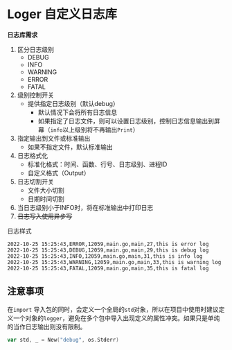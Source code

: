 # Loger 自定义日志库

**日志库需求**

1. 区分日志级别
   - DEBUG
   - INFO
   - WARNING
   - ERROR
   - FATAL
2. 级别控制开关
   - 提供指定日志级别（默认debug）
     - 默认情况下会将所有日志信息
     - 如果指定了日志文件，则可以设置日志级别，控制日志信息输出到屏幕（`info`以上级别将不再输出`Print`）
3. 指定输出到文件或标准输出
   - 如果不指定文件，默认标准输出
4. 日志格式化
   - 标准化格式：时间、函数、行号、日志级别、进程ID
   - 自定义格式（Output）
5. 日志切割开关
   - 文件大小切割
   - 日期时间切割
6. 当日志级别小于INFO时，将在标准输出中打印日志
7. ~~日志写入使用异步写~~



日志样式

```shell
2022-10-25 15:25:43,ERROR,12059,main.go,main,27,this is error log
2022-10-25 15:25:43,DEBUG,12059,main.go,main,29,this is debug log
2022-10-25 15:25:43,INFO,12059,main.go,main,31,this is info log
2022-10-25 15:25:43,WARNING,12059,main.go,main,33,this is warning log
2022-10-25 15:25:43,FATAL,12059,main.go,main,35,this is fatal log
```



## 注意事项

在`import` 导入包的同时，会定义一个全局的`std`对象，所以在项目中使用时建议定义一个对象的`logger`，避免在多个包中导入出现定义的属性冲突。如果只是单纯的当作日志输出则没有限制。

```go
var std, _ = New("debug", os.Stderr)
```

